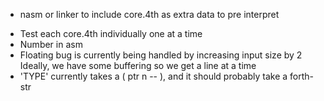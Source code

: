 + nasm or linker to include core.4th as extra data to pre interpret
* Test each core.4th individually one at a time
* Number in asm
* Floating bug is currently being handled by increasing input size by 2
    Ideally, we have some buffering so we get a line at a time
* 'TYPE' currently takes a ( ptr n -- ), and it should probably take a forth-str
